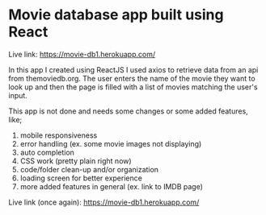 # Movie database app built using React

Live link: https://movie-db1.herokuapp.com/

In this app I created using ReactJS I used axios to retrieve data from an api from themoviedb.org. The user enters the name of the movie they want to look up and then the page is filled with a list of movies matching the user's input.

This app is not done and needs some changes or some added features, like;
  
  1. mobile responsiveness
  2. error handling (ex. some movie images not displaying)
  3. auto completion 
  4. CSS work (pretty plain right now)
  5. code/folder clean-up and/or organization
  6. loading screen for better experience
  7. more added features in general (ex. link to IMDB page)

Live link (once again): https://movie-db1.herokuapp.com/
